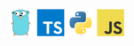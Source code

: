 <p align="center">
  <img src="https://raw.githubusercontent.com/devicons/devicon/master/icons/go/go-original.svg" alt="go" width="50" height="50"/>
  <img src="https://raw.githubusercontent.com/devicons/devicon/master/icons/typescript/typescript-original.svg" alt="typescript" width="50" height="50"/>
  <img src="https://raw.githubusercontent.com/devicons/devicon/master/icons/python/python-original.svg" alt="python" width="50" height="50"/>
  <img src="https://raw.githubusercontent.com/devicons/devicon/master/icons/javascript/javascript-original.svg" alt="javascript" width="50" height="50"/>
</p>

<!--START_SECTION:waka-->
<!--END_SECTION:waka-->
